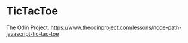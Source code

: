 # TicTacToe
The Odin Project: https://www.theodinproject.com/lessons/node-path-javascript-tic-tac-toe
